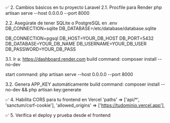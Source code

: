 ✅ 2. Cambios básicos en tu proyecto Laravel
2.1. Procfile para Render
php artisan serve --host 0.0.0.0 --port 8000
 
2.2. Asegúrate de tener SQLite o PostgreSQL en .env
DB_CONNECTION=sqlite
DB_DATABASE=/etc/database/database.sqlite

DB_CONNECTION=pgsql
DB_HOST=YOUR_DB_HOST
DB_PORT=5432
DB_DATABASE=YOUR_DB_NAME
DB_USERNAME=YOUR_DB_USER
DB_PASSWORD=YOUR_DB_PASS
 
3.1. Ir a: https://dashboard.render.com
build command:
 composer install --no-dev

start command:
php artisan serve --host 0.0.0.0 --port 8000

3.2. Genera APP_KEY automáticamente
build command:
composer install --no-dev && php artisan key:generate

✅ 4. Habilita CORS para tu frontend en Vercel
'paths' => ['api/*', 'sanctum/csrf-cookie'],
'allowed_origins' => ['https://tudominio.vercel.app'],

✅ 5. Verifica el deploy y prueba desde el frontend
